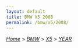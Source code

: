 ```yaml
---
layout: default
title: BMW X5 2008
permalink: /bmw/x5/2008/
---
```

[*Home*](/) > [*BMW*](/bmw/) > [*X5*](/bmw/x5/) > [*YEAR*](/bmw/x5/year/)
